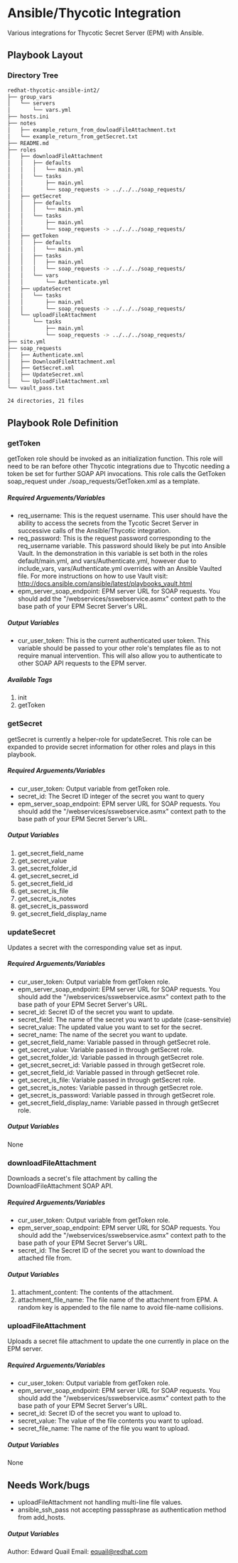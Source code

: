 # Ansible/Thycotic Integration

Various integrations for Thycotic Secret Server (EPM) with Ansible.

## Playbook Layout
### Directory Tree
```bash
redhat-thycotic-ansible-int2/
├── group_vars
│   └── servers
│       └── vars.yml
├── hosts.ini
├── notes
│   ├── example_return_from_dowloadFileAttachment.txt
│   └── example_return_from_getSecret.txt
├── README.md
├── roles
│   ├── downloadFileAttachment
│   │   ├── defaults
│   │   │   └── main.yml
│   │   └── tasks
│   │       ├── main.yml
│   │       └── soap_requests -> ../../../soap_requests/
│   ├── getSecret
│   │   ├── defaults
│   │   │   └── main.yml
│   │   └── tasks
│   │       ├── main.yml
│   │       └── soap_requests -> ../../../soap_requests/
│   ├── getToken
│   │   ├── defaults
│   │   │   └── main.yml
│   │   ├── tasks
│   │   │   ├── main.yml
│   │   │   └── soap_requests -> ../../../soap_requests/
│   │   └── vars
│   │       └── Authenticate.yml
│   ├── updateSecret
│   │   └── tasks
│   │       ├── main.yml
│   │       └── soap_requests -> ../../../soap_requests/
│   └── uploadFileAttachment
│       └── tasks
│           ├── main.yml
│           └── soap_requests -> ../../../soap_requests/
├── site.yml
├── soap_requests
│   ├── Authenticate.xml
│   ├── DownloadFileAttachment.xml
│   ├── GetSecret.xml
│   ├── UpdateSecret.xml
│   └── UploadFileAttachment.xml
└── vault_pass.txt

24 directories, 21 files
```

## Playbook Role Definition
### getToken

getToken role should be invoked as an initialization function. This role will need to be ran before other Thycotic integrations due to Thycotic needing a token be set for further SOAP API invocations. This role calls the GetToken soap_request under ./soap_requests/GetToken.xml as a template.

##### Required Arguements/Variables #####
- req_username: This is the request username. This user should have the ability to access the secrets from the Tycotic Secret Server in successive calls of the Ansible/Thycotic integration.
- req_password: This is the request password corresponding to the req_username variable. This password should likely be put into Ansible Vault. In the demonstration in this variable is set both in the roles default/main.yml, and vars/Authenticate.yml, however due to include_vars, vars/Authenticate.yml overrides with an Ansible Vaulted file. For more instructions on how to use Vault visit: http://docs.ansible.com/ansible/latest/playbooks_vault.html
- epm_server_soap_endpoint: EPM server URL for SOAP requests. You should add the "/webservices/sswebservice.asmx" context path to the base path of your EPM Secret Server's URL.

##### Output Variables #####
- cur_user_token: This is the current authenticated user token. This variable should be passed to your other role's templates file as to not require manual intervention. This will also allow you to authenticate to other SOAP API requests to the EPM server.

##### Available Tags #####
1. init
2. getToken

### getSecret

getSecret is currently a helper-role for updateSecret. This role can be expanded to provide secret information for other roles and plays in this playbook.

##### Required Arguements/Variables #####
- cur_user_token: Output variable from getToken role.
- secret_id: The Secret ID integer of the secret you want to query
- epm_server_soap_endpoint: EPM server URL for SOAP requests. You should add the "/webservices/sswebservice.asmx" context path to the base path of your EPM Secret Server's URL.

##### Output Variables #####
1. get_secret_field_name
2. get_secret_value
3. get_secret_folder_id
4. get_secret_secret_id
5. get_secret_field_id
6. get_secret_is_file
7. get_secret_is_notes
8. get_secret_is_password
9. get_secret_field_display_name

### updateSecret

Updates a secret with the corresponding value set as input.

##### Required Arguements/Variables #####
- cur_user_token: Output variable from getToken role.
- epm_server_soap_endpoint: EPM server URL for SOAP requests. You should add the "/webservices/sswebservice.asmx" context path to the base path of your EPM Secret Server's URL.
- secret_id: Secret ID of the secret you want to update.
- secret_field: The name of the secret you want to update (case-sensitvie)
- secret_value: The updated value you want to set for the secret.
- secret_name: The name of the secret you want to update.
- get_secret_field_name: Variable passed in through getSecret role.
- get_secret_value: Variable passed in through getSecret role.
- get_secret_folder_id: Variable passed in through getSecret role.
- get_secret_secret_id: Variable passed in through getSecret role.
- get_secret_field_id: Variable passed in through getSecret role.
- get_secret_is_file: Variable passed in through getSecret role.
- get_secret_is_notes: Variable passed in through getSecret role.
- get_secret_is_password: Variable passed in through getSecret role.
- get_secret_field_display_name: Variable passed in through getSecret role.

##### Output Variables #####
None

### downloadFileAttachment

Downloads a secret's file attachment by calling the DownloadFileAttachment SOAP API.

##### Required Arguements/Variables #####
- cur_user_token: Output variable from getToken role.
- epm_server_soap_endpoint: EPM server URL for SOAP requests. You should add the "/webservices/sswebservice.asmx" context path to the base path of your EPM Secret Server's URL.
- secret_id: The Secret ID of the secret you want to download the attached file from.

##### Output Variables #####
1. attachment_content: The contents of the attachment.
2. attachment_file_name: The file name of the attachment from EPM. A random key is appended to the file name to avoid file-name collisions.

### uploadFileAttachment

Uploads a secret file attachment to update the one currently in place on the EPM server.

##### Required Arguements/Variables #####
- cur_user_token: Output variable from getToken role.
- epm_server_soap_endpoint: EPM server URL for SOAP requests. You should add the "/webservices/sswebservice.asmx" context path to the base path of your EPM Secret Server's URL.
- secret_id: Secret ID of the secret you want to upload to.
- secret_value: The value of the file contents you want to upload.
- secret_file_name: The name of the file you want to upload.

##### Output Variables #####
None

## Needs Work/bugs
- uploadFileAttachment not handling multi-line file values.
- ansible_ssh_pass not accepting passsphrase as authentication method from add_hosts.

##### Output Variables #####
Author: Edward Quail
Email: equail@redhat.com